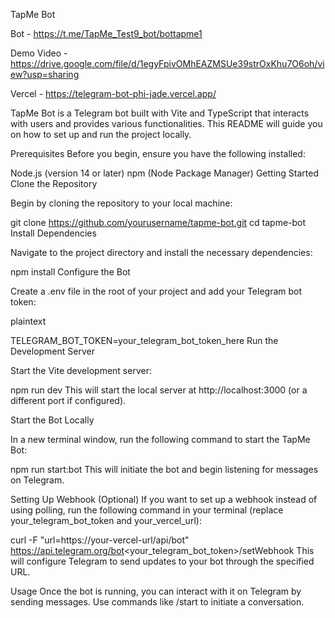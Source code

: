 TapMe Bot


Bot - https://t.me/TapMe_Test9_bot/bottapme1


Demo Video - https://drive.google.com/file/d/1egyFpivOMhEAZMSUe39strOxKhu7O6oh/view?usp=sharing


Vercel - https://telegram-bot-phi-jade.vercel.app/



TapMe Bot is a Telegram bot built with Vite and TypeScript that interacts with users and provides various functionalities. This README will guide you on how to set up and run the project locally.

Prerequisites
Before you begin, ensure you have the following installed:

Node.js (version 14 or later)
npm (Node Package Manager)
Getting Started
Clone the Repository

Begin by cloning the repository to your local machine:

  
   
git clone https://github.com/yourusername/tapme-bot.git
cd tapme-bot
Install Dependencies

Navigate to the project directory and install the necessary dependencies:

  
   
npm install
Configure the Bot

Create a .env file in the root of your project and add your Telegram bot token:

plaintext
   
TELEGRAM_BOT_TOKEN=your_telegram_bot_token_here
Run the Development Server

Start the Vite development server:

  
   
npm run dev
This will start the local server at http://localhost:3000 (or a different port if configured).

Start the Bot Locally

In a new terminal window, run the following command to start the TapMe Bot:

  
   
npm run start:bot
This will initiate the bot and begin listening for messages on Telegram.

Setting Up Webhook (Optional)
If you want to set up a webhook instead of using polling, run the following command in your terminal (replace your_telegram_bot_token and your_vercel_url):

  
   
curl -F "url=https://your-vercel-url/api/bot" https://api.telegram.org/bot<your_telegram_bot_token>/setWebhook
This will configure Telegram to send updates to your bot through the specified URL.

Usage
Once the bot is running, you can interact with it on Telegram by sending messages. Use commands like /start to initiate a conversation.